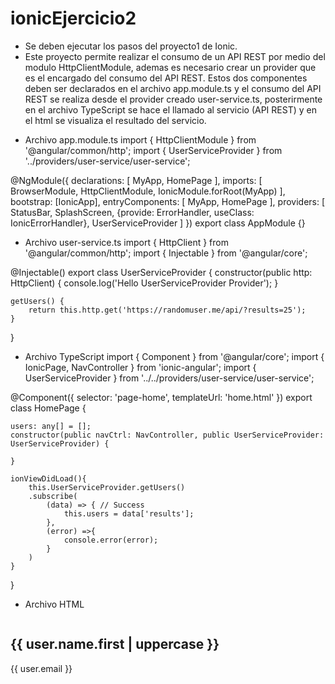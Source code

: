 # ionicEjercicio2

- Se deben ejecutar los pasos del proyecto1 de Ionic.
- Este proyecto permite realizar el consumo de un API REST por medio del modulo HttpClientModule, ademas es necesario crear un provider que es el encargado del consumo del API REST. Estos dos componentes deben ser declarados en el archivo app.module.ts y el consumo del API REST se realiza desde el provider creado user-service.ts, posterirmente en el archivo TypeScript se hace el llamado al servicio (API REST) y en el html se visualiza el resultado del servicio. 

* Archivo app.module.ts
import { HttpClientModule } from '@angular/common/http';
import { UserServiceProvider } from '../providers/user-service/user-service';

@NgModule({
    declarations: [
        MyApp,
        HomePage
    ],
    imports: [
        BrowserModule,
        HttpClientModule,
        IonicModule.forRoot(MyApp)
    ],
    bootstrap: [IonicApp],
    entryComponents: [
        MyApp,
        HomePage
    ],
    providers: [
        StatusBar,
        SplashScreen,
        {provide: ErrorHandler, useClass: IonicErrorHandler},
        UserServiceProvider
    ]
})
export class AppModule {}

* Archivo user-service.ts
import { HttpClient } from '@angular/common/http';
import { Injectable } from '@angular/core';

@Injectable()
export class UserServiceProvider {
    constructor(public http: HttpClient) {
        console.log('Hello UserServiceProvider Provider');
    }

    getUsers() {
        return this.http.get('https://randomuser.me/api/?results=25');
    }
}

* Archivo TypeScript
import { Component } from '@angular/core';
import { IonicPage, NavController } from 'ionic-angular';
import { UserServiceProvider } from '../../providers/user-service/user-service';

@Component({
selector: 'page-home',
templateUrl: 'home.html'
})
export class HomePage {

    users: any[] = [];
    constructor(public navCtrl: NavController, public UserServiceProvider: UserServiceProvider) {

    }

    ionViewDidLoad(){
        this.UserServiceProvider.getUsers()
        .subscribe(
            (data) => { // Success
                this.users = data['results'];
            },
            (error) =>{
                console.error(error);
            }
        )
    }
}

* Archivo HTML
<ion-content>
    <ion-list>
        <ion-item *ngFor="let user of users">
            <ion-avatar item-start>
                <img [src]="user.picture.medium">
            </ion-avatar>
            <h2>{{ user.name.first | uppercase }}</h2>
            <p>{{ user.email }}</p>
        </ion-item>
    </ion-list>
</ion-content>